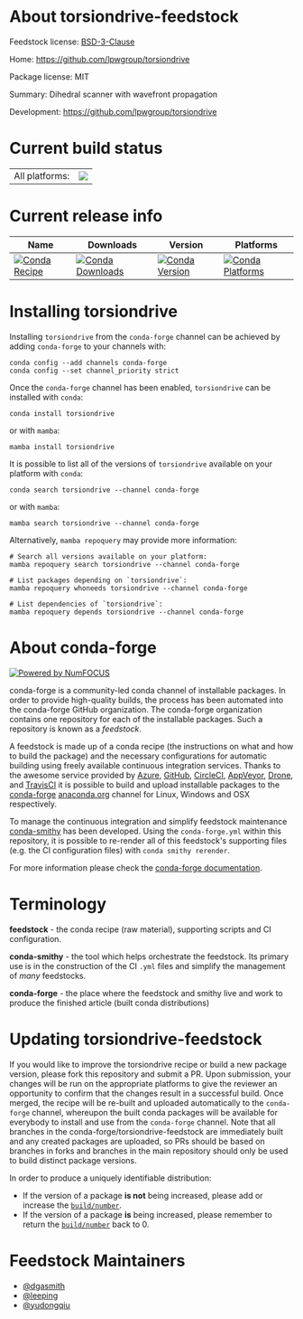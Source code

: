 About torsiondrive-feedstock
============================

Feedstock license: [BSD-3-Clause](https://github.com/conda-forge/torsiondrive-feedstock/blob/main/LICENSE.txt)

Home: https://github.com/lpwgroup/torsiondrive

Package license: MIT

Summary: Dihedral scanner with wavefront propagation

Development: https://github.com/lpwgroup/torsiondrive

Current build status
====================


<table><tr><td>All platforms:</td>
    <td>
      <a href="https://dev.azure.com/conda-forge/feedstock-builds/_build/latest?definitionId=6109&branchName=main">
        <img src="https://dev.azure.com/conda-forge/feedstock-builds/_apis/build/status/torsiondrive-feedstock?branchName=main">
      </a>
    </td>
  </tr>
</table>

Current release info
====================

| Name | Downloads | Version | Platforms |
| --- | --- | --- | --- |
| [![Conda Recipe](https://img.shields.io/badge/recipe-torsiondrive-green.svg)](https://anaconda.org/conda-forge/torsiondrive) | [![Conda Downloads](https://img.shields.io/conda/dn/conda-forge/torsiondrive.svg)](https://anaconda.org/conda-forge/torsiondrive) | [![Conda Version](https://img.shields.io/conda/vn/conda-forge/torsiondrive.svg)](https://anaconda.org/conda-forge/torsiondrive) | [![Conda Platforms](https://img.shields.io/conda/pn/conda-forge/torsiondrive.svg)](https://anaconda.org/conda-forge/torsiondrive) |

Installing torsiondrive
=======================

Installing `torsiondrive` from the `conda-forge` channel can be achieved by adding `conda-forge` to your channels with:

```
conda config --add channels conda-forge
conda config --set channel_priority strict
```

Once the `conda-forge` channel has been enabled, `torsiondrive` can be installed with `conda`:

```
conda install torsiondrive
```

or with `mamba`:

```
mamba install torsiondrive
```

It is possible to list all of the versions of `torsiondrive` available on your platform with `conda`:

```
conda search torsiondrive --channel conda-forge
```

or with `mamba`:

```
mamba search torsiondrive --channel conda-forge
```

Alternatively, `mamba repoquery` may provide more information:

```
# Search all versions available on your platform:
mamba repoquery search torsiondrive --channel conda-forge

# List packages depending on `torsiondrive`:
mamba repoquery whoneeds torsiondrive --channel conda-forge

# List dependencies of `torsiondrive`:
mamba repoquery depends torsiondrive --channel conda-forge
```


About conda-forge
=================

[![Powered by
NumFOCUS](https://img.shields.io/badge/powered%20by-NumFOCUS-orange.svg?style=flat&colorA=E1523D&colorB=007D8A)](https://numfocus.org)

conda-forge is a community-led conda channel of installable packages.
In order to provide high-quality builds, the process has been automated into the
conda-forge GitHub organization. The conda-forge organization contains one repository
for each of the installable packages. Such a repository is known as a *feedstock*.

A feedstock is made up of a conda recipe (the instructions on what and how to build
the package) and the necessary configurations for automatic building using freely
available continuous integration services. Thanks to the awesome service provided by
[Azure](https://azure.microsoft.com/en-us/services/devops/), [GitHub](https://github.com/),
[CircleCI](https://circleci.com/), [AppVeyor](https://www.appveyor.com/),
[Drone](https://cloud.drone.io/welcome), and [TravisCI](https://travis-ci.com/)
it is possible to build and upload installable packages to the
[conda-forge](https://anaconda.org/conda-forge) [anaconda.org](https://anaconda.org/)
channel for Linux, Windows and OSX respectively.

To manage the continuous integration and simplify feedstock maintenance
[conda-smithy](https://github.com/conda-forge/conda-smithy) has been developed.
Using the ``conda-forge.yml`` within this repository, it is possible to re-render all of
this feedstock's supporting files (e.g. the CI configuration files) with ``conda smithy rerender``.

For more information please check the [conda-forge documentation](https://conda-forge.org/docs/).

Terminology
===========

**feedstock** - the conda recipe (raw material), supporting scripts and CI configuration.

**conda-smithy** - the tool which helps orchestrate the feedstock.
                   Its primary use is in the construction of the CI ``.yml`` files
                   and simplify the management of *many* feedstocks.

**conda-forge** - the place where the feedstock and smithy live and work to
                  produce the finished article (built conda distributions)


Updating torsiondrive-feedstock
===============================

If you would like to improve the torsiondrive recipe or build a new
package version, please fork this repository and submit a PR. Upon submission,
your changes will be run on the appropriate platforms to give the reviewer an
opportunity to confirm that the changes result in a successful build. Once
merged, the recipe will be re-built and uploaded automatically to the
`conda-forge` channel, whereupon the built conda packages will be available for
everybody to install and use from the `conda-forge` channel.
Note that all branches in the conda-forge/torsiondrive-feedstock are
immediately built and any created packages are uploaded, so PRs should be based
on branches in forks and branches in the main repository should only be used to
build distinct package versions.

In order to produce a uniquely identifiable distribution:
 * If the version of a package **is not** being increased, please add or increase
   the [``build/number``](https://docs.conda.io/projects/conda-build/en/latest/resources/define-metadata.html#build-number-and-string).
 * If the version of a package **is** being increased, please remember to return
   the [``build/number``](https://docs.conda.io/projects/conda-build/en/latest/resources/define-metadata.html#build-number-and-string)
   back to 0.

Feedstock Maintainers
=====================

* [@dgasmith](https://github.com/dgasmith/)
* [@leeping](https://github.com/leeping/)
* [@yudongqiu](https://github.com/yudongqiu/)

